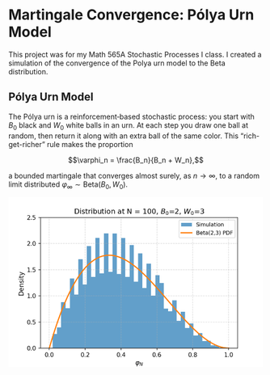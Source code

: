 # Martingale Convergence: Pólya Urn Model

This project was for my Math 565A Stochastic Processes I class. I created a simulation of the convergence of the Polya urn model to the Beta distribution. 

## Pólya Urn Model

The Pólya urn is a reinforcement‐based stochastic process: you start with $B_0$ black and $W_0$ white balls in an urn. At each step you draw one ball at random, then return it along with an extra ball of the same color. This “rich-get-richer” rule makes the proportion

$$\varphi_n = \frac{B_n}{B_n + W_n},$$

a bounded martingale that converges almost surely, as $n\to\infty$, to a random limit distributed $\varphi_{\infty} \sim \mathrm{Beta}(B_0, W_0)$. 


<p align="center">
  <img src="img/polya_urn_animation.gif" alt="Pólya urn convergence" width="600"/>
</p>

